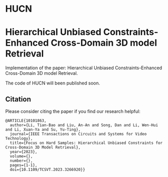 # HUCN
# Hierarchical Unbiased Constraints-Enhanced Cross-Domain 3D model Retrieval
  Implementation of the paper: Hierarchical Unbiased Constraints-Enhanced Cross-Domain 3D model Retrieval.
  
  The code of HUCN will been published soon.

## Citation
Please consider citing the paper if you find our research helpful:
```
@ARTICLE{10101863,
  author={Li, Tian-Bao and Liu, An-An and Song, Dan and Li, Wen-Hui and Li, Xuan-Ya and Su, Yu-Ting},
  journal={IEEE Transactions on Circuits and Systems for Video Technology}, 
  title={Focus on Hard Samples: Hierarchical Unbiased Constraints for Cross-Domain 3D Model Retrieval}, 
  year={2023},
  volume={},
  number={},
  pages={1-1},
  doi={10.1109/TCSVT.2023.3266920}}
```
